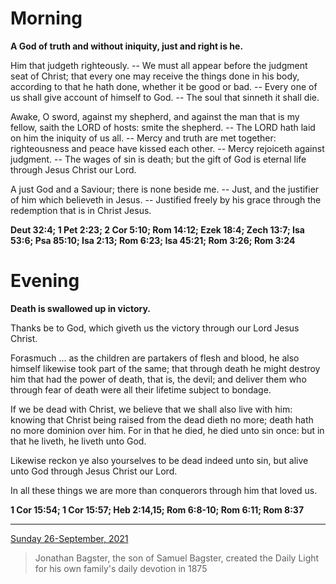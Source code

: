# Morning

**A God of truth and without iniquity, just and right is he.**
 
Him that judgeth righteously. -- We must all appear before the judgment seat of Christ; that every one may receive the things done in his body, according to that he hath done, whether it be good or bad. -- Every one of us shall give account of himself to God. -- The soul that sinneth it shall die.
 
Awake, O sword, against my shepherd, and against the man that is my fellow, saith the LORD of hosts: smite the shepherd. -- The LORD hath laid on him the iniquity of us all. -- Mercy and truth are met together: righteousness and peace have kissed each other. -- Mercy rejoiceth against judgment. -- The wages of sin is death; but the gift of God is eternal life through Jesus Christ our Lord.
 
A just God and a Saviour; there is none beside me. -- Just, and the justifier of him which believeth in Jesus. -- Justified freely by his grace through the redemption that is in Christ Jesus.  

**Deut 32:4; 1 Pet 2:23; 2 Cor 5:10; Rom 14:12; Ezek 18:4; Zech 13:7; Isa 53:6; Psa 85:10; Isa 2:13; Rom 6:23; Isa 45:21; Rom 3:26; Rom 3:24**

# Evening

**Death is swallowed up in victory.**
 
Thanks be to God, which giveth us the victory through our Lord Jesus Christ.
 
Forasmuch ... as the children are partakers of flesh and blood, he also himself likewise took part of the same; that through death he might destroy him that had the power of death, that is, the devil; and deliver them who through fear of death were all their lifetime subject to bondage.
 
If we be dead with Christ, we believe that we shall also live with him: knowing that Christ being raised from the dead dieth no more; death hath no more dominion over him. For in that he died, he died unto sin once: but in that he liveth, he liveth unto God.
 
Likewise reckon ye also yourselves to be dead indeed unto sin, but alive unto God through Jesus Christ our Lord.
 
In all these things we are more than conquerors through him that loved us.  

**1 Cor 15:54; 1 Cor 15:57; Heb 2:14,15; Rom 6:8-10; Rom 6:11; Rom 8:37**

---

[Sunday 26-September, 2021](https://t.me/s/daily_light)

> Jonathan Bagster, the son of Samuel Bagster, created the Daily Light for his own family's daily devotion in 1875

